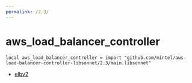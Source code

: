 ```yaml
---
permalink: /2.3/
---
```


# aws_load_balancer_controller

```jsonnet
local aws_load_balancer_controller = import "github.com/mintel/aws-load-balancer-controller-libsonnet/2.3/main.libsonnet"
```



* [elbv2](elbv2/index.md)